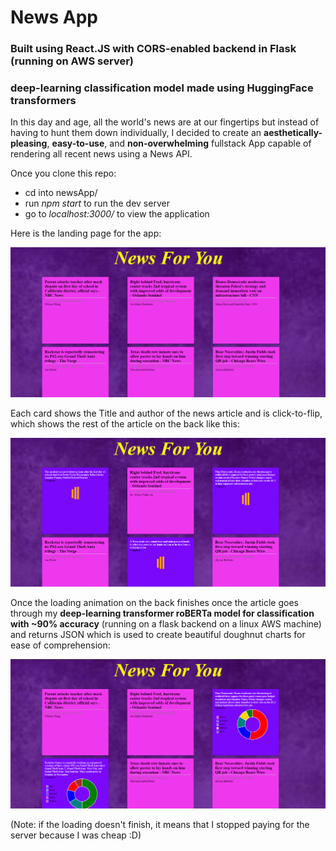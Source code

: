 # News App
### Built using React.JS with CORS-enabled backend in Flask (running on AWS server)
### deep-learning classification model made using HuggingFace transformers 

In this day and age, all the world's news are at our fingertips but instead of having to hunt them down individually, I decided to create an **aesthetically-pleasing**, **easy-to-use**, and **non-overwhelming** fullstack App capable of rendering all recent news using a News API.

Once you clone this repo:
  - cd into newsApp/
  - run *npm start* to run the dev server
  - go to *localhost:3000/* to view the application

Here is the landing page for the app:

![alt text](https://github.com/mxzahid/newsApp/blob/main/reactNewsAppLP.png?raw=true)

Each card shows the Title and author of the news article and is click-to-flip, which shows the rest of the article on the back like this:

![alt text](https://github.com/mxzahid/newsApp/blob/main/reactNewsClick.png?raw=true)

Once the loading animation on the back finishes once the article goes through my **deep-learning transformer roBERTa model for classification with ~90% accuracy** (running on a flask backend on a linux AWS machine) and returns JSON which is used to create beautiful doughnut charts for ease of comprehension:

![alt text](https://github.com/mxzahid/newsApp/blob/main/reactAppShowViz.png?raw=true)

(Note: if the loading doesn't finish, it means that I stopped paying for the server because I was cheap :D)


